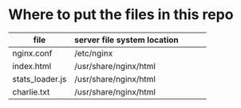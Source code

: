 # Where to put the files in this repo

| file            | server file system location |   |   |   |
|-----------------|-----------------------------|---|---|---|
| nginx.conf      | /etc/nginx                  |   |   |   |
| index.html      | /usr/share/nginx/html       |   |   |   |
| stats_loader.js | /usr/share/nginx/html       |   |   |   |
| charlie.txt     | /usr/share/nginx/html       |   |   |   |